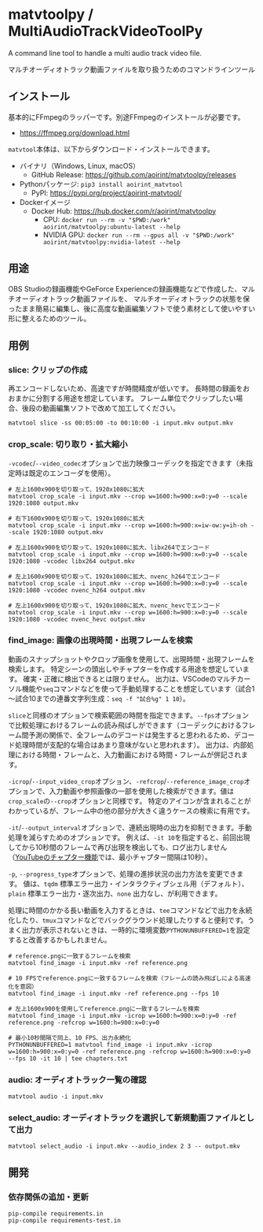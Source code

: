 # matvtoolpy / MultiAudioTrackVideoToolPy

A command line tool to handle a multi audio track video file.

マルチオーディオトラック動画ファイルを取り扱うためのコマンドラインツール

## インストール

基本的にFFmpegのラッパーです。別途FFmpegのインストールが必要です。

- <https://ffmpeg.org/download.html>

`matvtool`本体は、以下からダウンロード・インストールできます。

- バイナリ（Windows, Linux, macOS）
  - GitHub Release: <https://github.com/aoirint/matvtoolpy/releases>
- Pythonパッケージ: `pip3 install aoirint_matvtool`
  - PyPI: <https://pypi.org/project/aoirint-matvtool/>
- Dockerイメージ
  - Docker Hub: <https://hub.docker.com/r/aoirint/matvtoolpy>
    - CPU: `docker run --rm -v "$PWD:/work" aoirint/matvtoolpy:ubuntu-latest --help`
    - NVIDIA GPU: `docker run --rm --gpus all -v "$PWD:/work" aoirint/matvtoolpy:nvidia-latest --help`

## 用途

OBS Studioの録画機能やGeForce Experienceの録画機能などで作成した、マルチオーディオトラック動画ファイルを、
マルチオーディオトラックの状態を保ったまま簡易に編集し、後に高度な動画編集ソフトで使う素材として使いやすい形に整えるためのツール。

## 用例

### slice: クリップの作成

再エンコードしないため、高速ですが時間精度が低いです。
長時間の録画をおおまかに分割する用途を想定しています。
フレーム単位でクリップしたい場合、後段の動画編集ソフトで改めて加工してください。

```shell
matvtool slice -ss 00:05:00 -to 00:10:00 -i input.mkv output.mkv
```

### crop_scale: 切り取り・拡大縮小

`-vcodec`/`--video_codec`オプションで出力映像コーデックを指定できます（未指定時は既定のエンコーダを使用）。

```shell
# 左上1600x900を切り取って、1920x1080に拡大
matvtool crop_scale -i input.mkv --crop w=1600:h=900:x=0:y=0 --scale 1920:1080 output.mkv

# 右下1600x900を切り取って、1920x1080に拡大
matvtool crop_scale -i input.mkv --crop w=1600:h=900:x=iw-ow:y=ih-oh --scale 1920:1080 output.mkv

# 左上1600x900を切り取って、1920x1080に拡大、libx264でエンコード
matvtool crop_scale -i input.mkv --crop w=1600:h=900:x=0:y=0 --scale 1920:1080 -vcodec libx264 output.mkv

# 左上1600x900を切り取って、1920x1080に拡大、nvenc_h264でエンコード
matvtool crop_scale -i input.mkv --crop w=1600:h=900:x=0:y=0 --scale 1920:1080 -vcodec nvenc_h264 output.mkv

# 左上1600x900を切り取って、1920x1080に拡大、nvenc_hevcでエンコード
matvtool crop_scale -i input.mkv --crop w=1600:h=900:x=0:y=0 --scale 1920:1080 -vcodec nvenc_hevc output.mkv
```

### find_image: 画像の出現時間・出現フレームを検索

動画のスナップショットやクロップ画像を使用して、出現時間・出現フレームを検索します。
特定シーンの頭出しやチャプターを作成する用途を想定しています。
確実・正確に検出できるとは限りません。
出力は、VSCodeのマルチカーソル機能や`seq`コマンドなどを使って手動処理することを想定しています（試合1～試合10までの連番文字列生成：`seq -f "試合%g" 1 10`）。

`slice`と同様のオプションで検索範囲の時間を指定できます。`--fps`オプションで比較処理におけるフレームの読み飛ばしができます（コーデックにおけるフレーム間予測の関係で、全フレームのデコードは発生すると思われるため、デコード処理時間が支配的な場合はあまり意味がないと思われます）。
出力は、内部処理における時間・フレームと、入力動画における時間・フレームが併記されます。

`-icrop`/`--input_video_crop`オプション、`-refcrop`/`--reference_image_crop`オプションで、入力動画や参照画像の一部を使用した検索ができます。値は`crop_scale`の`--crop`オプションと同様です。
特定のアイコンが含まれることがわかっているが、フレーム中の他の部分が大きく違うケースの検索に有用です。

`-it`/`--output_interval`オプションで、連続出現時の出力を抑制できます。手動処理を減らすためのオプションです。
例えば、`-it 10`を指定すると、前回出現してから10秒間のフレームで再び出現を検出しても、ログ出力しません（[YouTubeのチャプター機能](https://support.google.com/youtube/answer/9884579)では、最小チャプター間隔は10秒）。

`-p`, `--progress_type`オプションで、処理の進捗状況の出力方法を変更できます。
値は、`tqdm` 標準エラー出力・インタラクティブシェル用（デフォルト）、`plain` 標準エラー出力・逐次出力、`none` 出力なし、が利用できます。

処理に時間のかかる長い動画を入力するときは、`tee`コマンドなどで出力を永続化したり、`tmux`コマンドなどでバックグラウンド処理したりすると便利です。うまく出力が表示されないときは、一時的に環境変数`PYTHONUNBUFFERED=1`を設定すると改善するかもしれません。

```shell
# reference.pngに一致するフレームを検索
matvtool find_image -i input.mkv -ref reference.png

# 10 FPSでreference.pngに一致するフレームを検索（フレームの読み飛ばしによる高速化を意図）
matvtool find_image -i input.mkv -ref reference.png --fps 10

# 左上1600x900を使用してreference.pngに一致するフレームを検索
matvtool find_image -i input.mkv -icrop w=1600:h=900:x=0:y=0 -ref reference.png -refcrop w=1600:h=900:x=0:y=0

# 最小10秒間隔で同上、10 FPS、出力永続化
PYTHONUNBUFFERED=1 matvtool find_image -i input.mkv -icrop w=1600:h=900:x=0:y=0 -ref reference.png -refcrop w=1600:h=900:x=0:y=0 --fps 10 -it 10 | tee chapters.txt
```

### audio: オーディオトラック一覧の確認

```shell
matvtool audio -i input.mkv
```

### select_audio: オーディオトラックを選択して新規動画ファイルとして出力

```shell
matvtool select_audio -i input.mkv --audio_index 2 3 -- output.mkv
```


## 開発

### 依存関係の追加・更新

```shell
pip-compile requirements.in
pip-compile requirements-test.in
```
